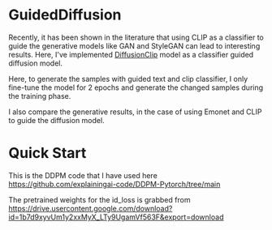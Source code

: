 # GuidedDiffusion

Recently, it has been shown in the literature that using CLIP as a classifier to guide the generative models like GAN and StyleGAN can lead to interesting results. Here, I've implemented [DiffusionClip](https://github.com/gwang-kim/DiffusionCLIP) model as a classifier guided diffusion model.

Here, to generate the samples with guided text and clip classifier,  I only fine-tune the model for 2 epochs and generate the changed samples during the training phase.

I also compare the generative results, in the case of using Emonet and CLIP to guide the diffusion model.

# Quick Start









This is the DDPM code that I have used here https://github.com/explainingai-code/DDPM-Pytorch/tree/main


The pretrained weights for the id_loss is grabbed from https://drive.usercontent.google.com/download?id=1b7d9xyvUm1y2xxMyX_LTy9UgamVf563F&export=download




